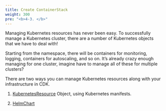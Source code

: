 ```yaml
---
title: Create ContainerStack 
weight: 300
pre: "<b>4-3. </b>"
---
```



Managing Kubernetes resources has never been easy. To successfully manage a Kubernetes cluster, there are a number of Kubernetes objects that we have to deal with!

Starting from the namespace, there will be containers for monitoring, logging, containers for autoscaling, and so on.
It’s already crazy enough managing for one cluster, imagine have to manage all of these for multiple clusters?

There are two ways you can manage Kubernetes resources along with your infrastructure in CDK.

1. [KubernetesResource](https://docs.aws.amazon.com/cdk/api/latest/docs/@aws-cdk_aws-eks.KubernetesResource.html) Object, using Kubernetes manifests.


2. [HelmChart](https://docs.aws.amazon.com/cdk/api/latest/docs/@aws-cdk_aws-eks.HelmChart.html)


